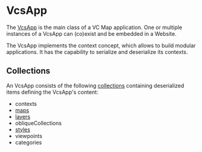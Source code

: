 # VcsApp

The [VcsApp](../src/vcsApp.js) is the main class of a VC Map application.
One or multiple instances of a VcsApp can (co)exist and be embedded in a Website.

The VcsApp implements the context concept, which allows to build modular applications.
It has the capability to serialize and deserialize its contexts.

## Collections

An VcsApp consists of the following [collections](../src/util/collection.js) containing deserialized items defining the VcsApp's content:

- contexts
- [maps](./maps.md)
- [layers](./layers.md)
- obliqueCollections
- [styles](./style.md)
- viewpoints
- categories
